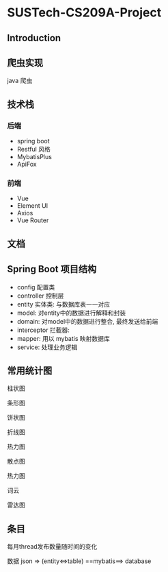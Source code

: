 # SUSTech-CS209A-Project

## Introduction



## 爬虫实现

java 爬虫





## 技术栈

### 后端

+ spring boot
+ Restful 风格
+ MybatisPlus
+ ApiFox

### 前端

+ Vue
+ Element UI
+ Axios
+ Vue Router



## 文档



## Spring Boot 项目结构

+ config 配置类
+ controller 控制层
+ entity 实体类: 与数据库表一一对应
+ model: 对entity中的数据进行解释和封装
+ domain: 对model中的数据进行整合, 最终发送给前端
+ interceptor 拦截器: 
+ mapper: 用以 mybatis 映射数据库 
+ service: 处理业务逻辑



## 常用统计图

柱状图

条形图

饼状图

折线图

热力图

散点图

热力图

词云

雷达图



## 条目

每月thread发布数量随时间的变化



数据 json   =>   (entity<=>table)   ==mybatis==>   database

